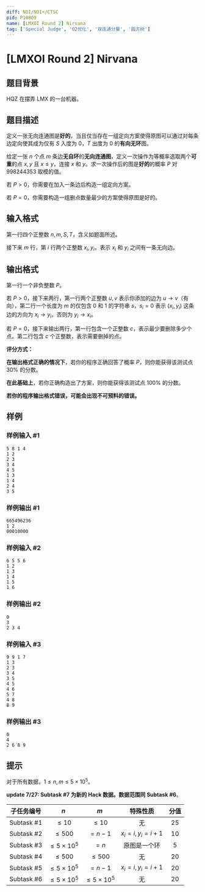 ```yaml
---
diff: NOI/NOI+/CTSC
pid: P10809
name: [LMXOI Round 2] Nirvana
tag: ['Special Judge', 'O2优化', '双连通分量', '圆方树']
---
```

# [LMXOI Round 2] Nirvana
## 题目背景

HQZ 在摆弄 LMX 的一台机器。
## 题目描述


定义一张无向连通图是**好的**，当且仅当存在一组定向方案使得原图可以通过对每条边定向使其成为仅有 $S$ 入度为 $0$，$T$ 出度为 $0$ 的**有向无环**图。

给定一张 $n$ 个点 $m$ 条边**无自环**的**无向连通图**，定义一次操作为等概率选取两个**可重**的点 $x, y$ 且 $x \le y$，连接 $x$ 和 $y$。求一次操作后的图是**好的**的概率 $P$ 对 $998244353$ 取模的值。

若 $P > 0$，你需要在加入一条边后构造一组定向方案。

若 $P = 0$，你需要构造一组删点数量最少的方案使得原图是好的。
## 输入格式

第一行四个正整数 $n, m, S, T$，含义如题面所述。

接下来 $m$ 行，第 $i$ 行两个正整数 $x_i,y_i$，表示 $x_i$ 和 $y_i$ 之间有一条无向边。
## 输出格式

第一行一个非负整数 $P$。

若 $P > 0$，接下来两行，第一行两个正整数 $u, v$ 表示你添加的边为 $u \to v$（有向），第二行一个长度为 $m$ 的仅包含 $0$ 和 $1$ 的字符串 $s$，$s_i = 0$ 表示 $(x_i, y_i)$ 这条边的方向为 $x_i \to y_i$，否则为 $y_i \to x_i$。

若 $P = 0$，接下来输出两行，第一行包含一个正整数 $c$，表示最少要删除多少个点。第二行包含 $c$ 个正整数，表示需要删掉的点。

**评分方式：**

**在输出格式正确的情况下**，若你的程序正确回答了概率 $P$，则你能获得该测试点 $30\%$ 的分数。

**在此基础上**，若你正确构造出了方案，则你能获得该测试点 $100\%$ 的分数。

**若你的程序输出格式错误，可能会出现不可预料的错误。**
## 样例

### 样例输入 #1
```
5 8 1 4
1 2
2 3
3 4
4 5
1 3
1 4
2 4
3 5
```
### 样例输出 #1
```
665496236
1 2
00010000
```
### 样例输入 #2
```
6 5 5 6
1 2
1 3
1 4
1 5
1 6
```
### 样例输出 #2
```
0
3
2 3 4
```
### 样例输入 #3
```
9 9 1 7
1 3
2 3
3 4
3 5
4 5
4 6
5 7
4 8
8 9
```
### 样例输出 #3
```
0
4
2 6 8 9
```
## 提示

对于所有数据，$1 \le n, m \le 5 \times 10^5$。

**update 7/27: Subtask #7 为新的 Hack 数据。数据范围同 Subtask #6**。

| 子任务编号 |         $n$         |         $m$         |        特殊性质        | 分值 |
| :--------: | :-----------------: | :-----------------: | :--------------------: | :--: |
| Subtask #1 |      $\le 10$       |      $\le 10$       |           无           | $25$ |
| Subtask #2 |     $\le 500$      |      $= n - 1$      | $x_i = i, y_i = i + 1$ | $10$ |
| Subtask #3 |     $\le 5 \times 10^5$      |      $= n$      |      原图是一个环      | $5$  |
| Subtask #4 |     $\le 500$      |     $\le 500$      |        无         | $20$ |
| Subtask #5 | $\le 5 \times 10^5$ |      $= n - 1$      | $x_i = i, y_i = i + 1$ | $20$ |
| Subtask #6 | $\le 5 \times 10^5$ | $\le 5 \times 10^5$ |        无         | $20$ |
